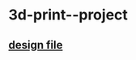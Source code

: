 # 3d-print--project
## <a href="https://www.figma.com/file/jpjXMi0LmQc1G4eSKmx7ER/3D-%D0%BF%D0%B5%D1%87%D0%B0%D1%82%D1%8C?node-id=56%3A2400">design file</a>
